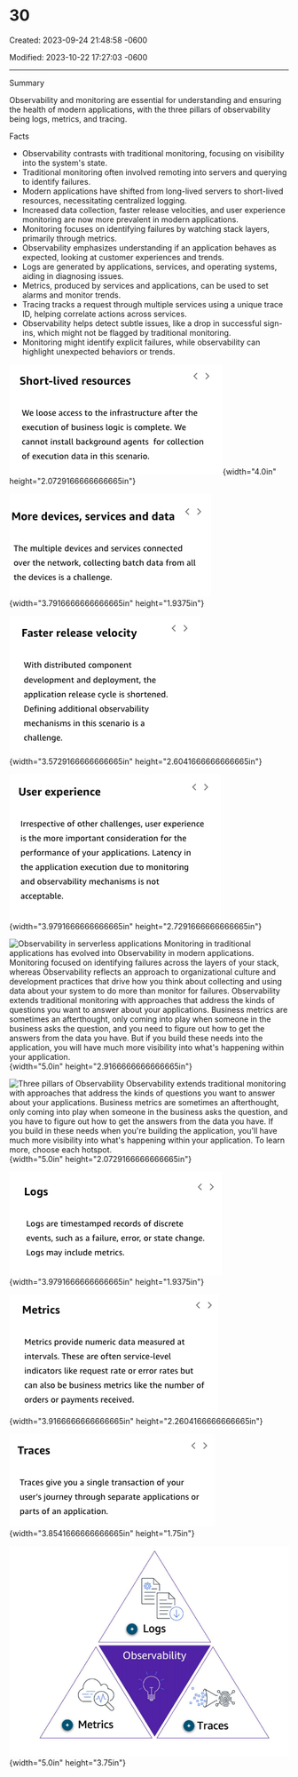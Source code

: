 # 30

Created: 2023-09-24 21:48:58 -0600

Modified: 2023-10-22 17:27:03 -0600

---

Summary

Observability and monitoring are essential for understanding and ensuring the health of modern applications, with the three pillars of observability being logs, metrics, and tracing.

Facts

- Observability contrasts with traditional monitoring, focusing on visibility into the system's state.
- Traditional monitoring often involved remoting into servers and querying to identify failures.
- Modern applications have shifted from long-lived servers to short-lived resources, necessitating centralized logging.
- Increased data collection, faster release velocities, and user experience monitoring are now more prevalent in modern applications.
- Monitoring focuses on identifying failures by watching stack layers, primarily through metrics.
- Observability emphasizes understanding if an application behaves as expected, looking at customer experiences and trends.
- Logs are generated by applications, services, and operating systems, aiding in diagnosing issues.
- Metrics, produced by services and applications, can be used to set alarms and monitor trends.
- Tracing tracks a request through multiple services using a unique trace ID, helping correlate actions across services.
- Observability helps detect subtle issues, like a drop in successful sign-ins, which might not be flagged by traditional monitoring.
- Monitoring might identify explicit failures, while observability can highlight unexpected behaviors or trends.



![Short-lived resources We loose access to the infrastructure after the execution of business logic is complete. We cannot install background agents for collection of execution data in this scenario. ](../../../media/AWS-Developing-Serverless-Solutions-on-AWS-Module-9-30-image1.png){width="4.0in" height="2.0729166666666665in"}









![More devices, services and data The multiple devices and services connected over the network, collecting batch data from all the devices is a challenge. ](../../../media/AWS-Developing-Serverless-Solutions-on-AWS-Module-9-30-image2.png){width="3.7916666666666665in" height="1.9375in"}



![Faster release velocity With distributed component development and deployment, the application release cycle is shortened. Defining additional observability mechanisms in this scenario is a challenge. ](../../../media/AWS-Developing-Serverless-Solutions-on-AWS-Module-9-30-image3.png){width="3.5729166666666665in" height="2.6041666666666665in"}



![User experience Irrespective of other challenges, user experience is the more important consideration for the performance of your applications. Latency in the application execution due to monitoring and observability mechanisms is not acceptable. ](../../../media/AWS-Developing-Serverless-Solutions-on-AWS-Module-9-30-image4.png){width="3.9791666666666665in" height="2.7291666666666665in"}





![Observability in serverless applications Monitoring in traditional applications has evolved into Observability in modern applications. Monitoring focused on identifying failures across the layers of your stack, whereas Observability reflects an approach to organizational culture and development practices that drive how you think about collecting and using data about your system to do more than monitor for failures. Observability extends traditional monitoring with approaches that address the kinds of questions you want to answer about your applications. Business metrics are sometimes an afterthought, only coming into play when someone in the business asks the question, and you need to figure out how to get the answers from the data you have. But if you build these needs into the application, you will have much more visibility into what's happening within your application. ](../../../media/AWS-Developing-Serverless-Solutions-on-AWS-Module-9-30-image5.png){width="5.0in" height="2.9166666666666665in"}



![Three pillars of Observability Observability extends traditional monitoring with approaches that address the kinds of questions you want to answer about your applications. Business metrics are sometimes an afterthought, only coming into play when someone in the business asks the question, and you have to figure out how to get the answers from the data you have. If you build in these needs when you're building the application, you'll have much more visibility into what's happening within your application. To learn more, choose each hotspot. ](../../../media/AWS-Developing-Serverless-Solutions-on-AWS-Module-9-30-image6.png){width="5.0in" height="2.0729166666666665in"}



![Logs Logs are timestamped records of discrete events, such as a failure, error, or state change. Logs may include metrics. ](../../../media/AWS-Developing-Serverless-Solutions-on-AWS-Module-9-30-image7.png){width="3.9791666666666665in" height="1.9375in"}



![Metrics Metrics provide numeric data measured at intervals. These are often service-level indicators like request rate or error rates but can also be business metrics like the number of orders or payments received. ](../../../media/AWS-Developing-Serverless-Solutions-on-AWS-Module-9-30-image8.png){width="3.9166666666666665in" height="2.2604166666666665in"}



![Traces Traces give you a single transaction of your user's journey through separate applications or parts of an application. ](../../../media/AWS-Developing-Serverless-Solutions-on-AWS-Module-9-30-image9.png){width="3.8541666666666665in" height="1.75in"}



![Metrics O Logs Observability 00 0 O Traces ](../../../media/AWS-Developing-Serverless-Solutions-on-AWS-Module-9-30-image10.png){width="5.0in" height="3.75in"}












